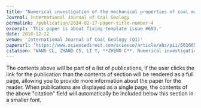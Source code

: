 ```yaml
---
title: "Numerical investigation of the mechanical properties of coal masses with T-junctions cleat networks under uniaxial compression"
Journal: International Journal of Coal Geology
permalink: /publication/2024-02-17-paper-title-number-4
excerpt: 'This paper is about fixing template issue #693.'
date: 2018-12-22
venue: 'International Journal of Coal Geology (Q1)'
paperurl: 'https://www.sciencedirect.com/science/article/abs/pii/S0166516218305500'
citation: 'WANG CL, ZHANG CS, LI Y, **ZHENG C**. Numerical investigation of the mechanical properties of coal masses with T-junctions cleat networks under uniaxial compression[J]. International Journal of Coal Geology, 2018, 202(2019): 128-146.'
---
```


The contents above will be part of a list of publications, if the user clicks the link for the publication than the contents of section will be rendered as a full page, allowing you to provide more information about the paper for the reader. When publications are displayed as a single page, the contents of the above "citation" field will automatically be included below this section in a smaller font.
